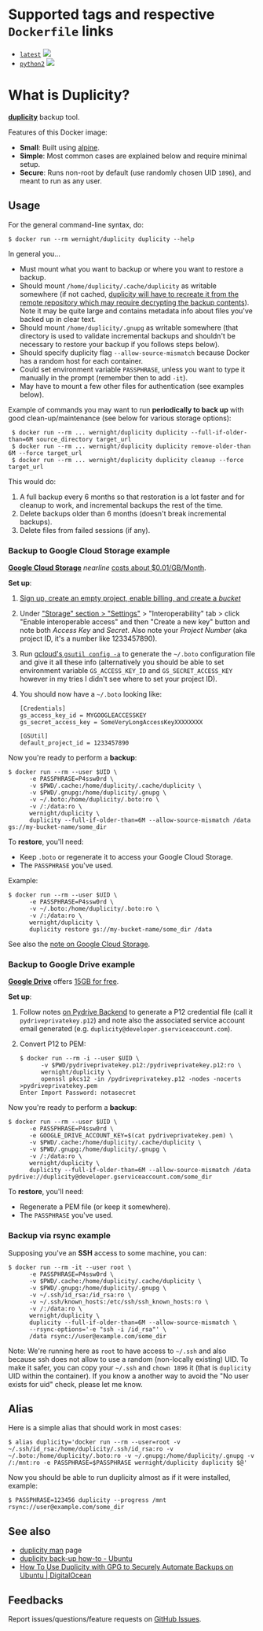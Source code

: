 # Supported tags and respective `Dockerfile` links

  * [`latest`](https://github.com/wernight/docker-duplicity/blob/master/latest/Dockerfile) [![](https://images.microbadger.com/badges/image/wernight/duplicity.svg)](https://microbadger.com/images/wernight/duplicity "Get your own image badge on microbadger.com")
  * [`python2`](https://github.com/wernight/docker-duplicity/blob/master/python2/Dockerfile) [![](https://images.microbadger.com/badges/image/wernight/duplicity.svg)](https://microbadger.com/images/wernight/duplicity "Get your own image badge on microbadger.com")

# What is Duplicity?

**[duplicity](http://duplicity.nongnu.org/)** backup tool.

Features of this Docker image:

  * **Small**: Built using [alpine](https://hub.docker.com/_/alpine/).
  * **Simple**: Most common cases are explained below and require minimal setup.
  * **Secure**: Runs non-root by default (use randomly chosen UID `1896`), and meant to run as any user.


## Usage

For the general command-line syntax, do:

    $ docker run --rm wernight/duplicity duplicity --help

In general you...

  * Must mount what you want to backup or where you want to restore a backup.
  * Should mount `/home/duplicity/.cache/duplicity` as writable somewhere (if not cached, [duplicity will have to recreate it from the remote repository which may require decrypting the backup contents](http://duplicity.nongnu.org/duplicity.1.html#sect5)). Note it may be quite large and contains metadata info about files you've backed up in clear text.
  * Should mount `/home/duplicity/.gnupg` as writable somewhere (that directory is used to validate incremental backups and shouldn't be necessary to restore your backup if you follows steps below).
  * Should specify duplicity flag `--allow-source-mismatch` because Docker has a random host for each container.
  * Could set environment variable `PASSPHRASE`, unless you want to type it manually in the prompt (remember then to add `-it`).
  * May have to mount a few other files for authentication (see examples below).


Example of commands you may want to run **periodically to back up** with good clean-up/maintenance (see below for various storage options):

     $ docker run --rm ... wernight/duplicity duplicity --full-if-older-than=6M source_directory target_url
     $ docker run --rm ... wernight/duplicity duplicity remove-older-than 6M --force target_url
     $ docker run --rm ... wernight/duplicity duplicity cleanup --force target_url

This would do:

 1. A full backup every 6 months so that restoration is a lot faster and for cleanup to work,
    and incremental backups the rest of the time.
 2. Delete backups older than 6 months (doesn't break incremental backups).
 3. Delete files from failed sessions (if any).


### Backup to **Google Cloud Storage** example

**[Google Cloud Storage](https://cloud.google.com/storage/)** *nearline* [costs about $0.01/GB/Month](https://cloud.google.com/storage/pricing).

**Set up**:

 1. [Sign up, create an empty project, enable billing, and create a *bucket*](https://cloud.google.com/storage/docs/getting-started-console)
 2. Under ["Storage" section > "Settings"](https://console.cloud.google.com/project/_/storage/settings) > "Interoperability" tab > click "Enable interoperable access" and then "Create a new key" button and note both *Access Key*	and *Secret*. Also note your *Project Number* (aka project ID, it's a number like 1233457890).
 3. Run [gcloud's `gsutil config -a`](https://cloud.google.com/storage/docs/getting-started-gsutil) to generate the `~/.boto` configuration file and give it all these info (alternatively you should be able to set environment variable `GS_ACCESS_KEY_ID` and `GS_SECRET_ACCESS_KEY` however in my tries I didn't see where to set your project ID).
 4. You should now have a `~/.boto` looking like:

        [Credentials]
        gs_access_key_id = MYGOOGLEACCESSKEY
        gs_secret_access_key = SomeVeryLongAccessKeyXXXXXXXX
    
        [GSUtil]
        default_project_id = 1233457890

Now you're ready to perform a **backup**:

    $ docker run --rm --user $UID \
          -e PASSPHRASE=P4ssw0rd \
          -v $PWD/.cache:/home/duplicity/.cache/duplicity \
          -v $PWD/.gnupg:/home/duplicity/.gnupg \
          -v ~/.boto:/home/duplicity/.boto:ro \
          -v /:/data:ro \
          wernight/duplicity \
          duplicity --full-if-older-than=6M --allow-source-mismatch /data gs://my-bucket-name/some_dir

To **restore**, you'll need:

  * Keep `.boto` or regenerate it to access your Google Cloud Storage.
  * The `PASSPHRASE` you've used.

Example:

    $ docker run --rm --user $UID \
          -e PASSPHRASE=P4ssw0rd \
          -v ~/.boto:/home/duplicity/.boto:ro \
          -v /:/data:ro \
          wernight/duplicity \
          duplicity restore gs://my-bucket-name/some_dir /data
          
See also the [note on Google Cloud Storage](http://duplicity.nongnu.org/duplicity.1.html#sect15).


### Backup to **Google Drive** example

**[Google Drive](https://drive.google.com/)** offers [15GB for free](https://support.google.com/drive/answer/2375123).

**Set up**:

 1. Follow notes [on Pydrive Backend](http://duplicity.nongnu.org/duplicity.1.html#sect20) to generate a P12 credential file (call it `pydriveprivatekey.p12`) and note also the associated service account email generated (e.g. `duplicity@developer.gserviceaccount.com`).
 2. Convert P12 to PEM:

        $ docker run --rm -i --user $UID \
              -v $PWD/pydriveprivatekey.p12:/pydriveprivatekey.p12:ro \
              wernight/duplicity \
              openssl pkcs12 -in /pydriveprivatekey.p12 -nodes -nocerts >pydriveprivatekey.pem
        Enter Import Password: notasecret

Now you're ready to perform a **backup**:

    $ docker run --rm --user $UID \
          -e PASSPHRASE=P4ssw0rd \
          -e GOOGLE_DRIVE_ACCOUNT_KEY=$(cat pydriveprivatekey.pem) \
          -v $PWD/.cache:/home/duplicity/.cache/duplicity \
          -v $PWD/.gnupg:/home/duplicity/.gnupg \
          -v /:/data:ro \
          wernight/duplicity \
          duplicity --full-if-older-than=6M --allow-source-mismatch /data pydrive://duplicity@developer.gserviceaccount.com/some_dir

To **restore**, you'll need:

  * Regenerate a PEM file (or keep it somewhere).
  * The `PASSPHRASE` you've used.

### Backup via **rsync** example

Supposing you've an **SSH** access to some machine, you can:

    $ docker run --rm -it --user root \
          -e PASSPHRASE=P4ssw0rd \
          -v $PWD/.cache:/home/duplicity/.cache/duplicity \
          -v $PWD/.gnupg:/home/duplicity/.gnupg \
          -v ~/.ssh/id_rsa:/id_rsa:ro \
          -v ~/.ssh/known_hosts:/etc/ssh/ssh_known_hosts:ro \
          -v /:/data:ro \
          wernight/duplicity \
          duplicity --full-if-older-than=6M --allow-source-mismatch \
          --rsync-options='-e "ssh -i /id_rsa"' \
          /data rsync://user@example.com/some_dir

Note: We're running here as `root` to have access to `~/.ssh` and also because ssh does not
allow to use a random (non-locally existing) UID. To make it safer, you can copy your `~/.ssh`
and `chown 1896` it (that is `duplicity` UID within the container). If you know a another way to avoid
the "No user exists for uid" check, please let me know.


## Alias

Here is a simple alias that should work in most cases:

    $ alias duplicity='docker run --rm --user=root -v ~/.ssh/id_rsa:/home/duplicity/.ssh/id_rsa:ro -v ~/.boto:/home/duplicity/.boto:ro -v ~/.gnupg:/home/duplicity/.gnupg -v /:/mnt:ro -e PASSPHRASE=$PASSPHRASE wernight/duplicity duplicity $@'

Now you should be able to run duplicity almost as if it were installed, example:

    $ PASSPHRASE=123456 duplicity --progress /mnt rsync://user@example.com/some_dir


## See also

  * [duplicity man](http://duplicity.nongnu.org/duplicity.1.html) page
  * [duplicity back-up how-to - Ubuntu](https://help.ubuntu.com/community/DuplicityBackupHowto)
  * [How To Use Duplicity with GPG to Securely Automate Backups on Ubuntu | DigitalOcean](https://www.digitalocean.com/community/tutorials/how-to-use-duplicity-with-gpg-to-securely-automate-backups-on-ubuntu)


## Feedbacks

Report issues/questions/feature requests on [GitHub Issues](https://github.com/wernight/docker-duplicity/issues).

